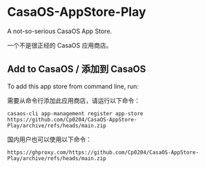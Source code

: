 # CasaOS-AppStore-Play

A not-so-serious CasaOS App Store.

一个不是很正经的 CasaOS 应用商店。

## Add to CasaOS / 添加到 CasaOS

To add this app store from command line, run:

需要从命令行添加此应用商店，请运行以下命令：

```shell
casaos-cli app-management register app-store https://github.com/Cp0204/CasaOS-AppStore-Play/archive/refs/heads/main.zip
```

国内用户也可以使用以下命令：

```shell
https://ghproxy.com/https://github.com/Cp0204/CasaOS-AppStore-Play/archive/refs/heads/main.zip
```